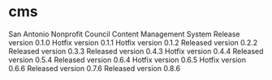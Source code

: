 cms
===

San Antonio Nonprofit Council Content Management System
Release version 0.1.0
Hotfix version 0.1.1
Hotfix version 0.1.2
Released version 0.2.2
Released version 0.3.3
Released version 0.4.3
Hotfix version 0.4.4
Released version 0.5.4
Released version 0.6.4
Hotfix version 0.6.5
Hotfix version 0.6.6
Released version 0.7.6
Released version 0.8.6
